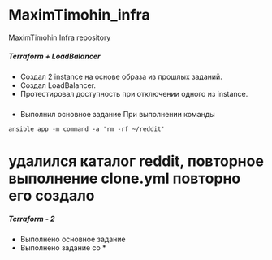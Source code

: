 # MaximTimohin_infra
MaximTimohin Infra repository
##### Terraform + LoadBalancer

 - Создал 2 instance на  основе образа из прошлых заданий.
 - Создал LoadBalancer.
 - Протестировал доступность при отключении одного из instance.


#####
 - Выполнил основное задание
При выполнении команды
```
ansible app -m command -a 'rm -rf ~/reddit'
```
удалился каталог reddit, повторное выполнение clone.yml повторно его создало
=======
##### Terraform - 2
 - Выполнено основное задание
 - Выполнено задание со *

